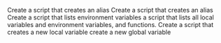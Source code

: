 Create a script that creates an alias
Create a script that creates an alias
Create a script that lists environment variables
 a script that lists all local variables and environment variables, and functions.
Create a script that creates a new local variable
create a new global variable
